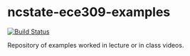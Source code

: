 # ncstate-ece309-examples

[![Build Status](https://travis-ci.org/jamesmtuck/ncstate-ece309-examples.svg?branch=master)](https://travis-ci.org/jamesmtuck/ncstate-ece309-examples)

Repository of examples worked in lecture or in class videos.
